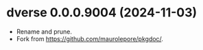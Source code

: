 <!-- NEWS.md is maintained by https://cynkra.github.io/fledge, do not edit -->

# dverse 0.0.0.9004 (2024-11-03)

- Rename and prune.
- Fork from https://github.com/maurolepore/pkgdoc/.
